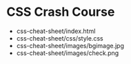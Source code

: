 # CSS Crash Course

- css-cheat-sheet/index.html
- css-cheat-sheet/css/style.css
- css-cheat-sheet/images/bgimage.jpg
- css-cheat-sheet/images/check.png
